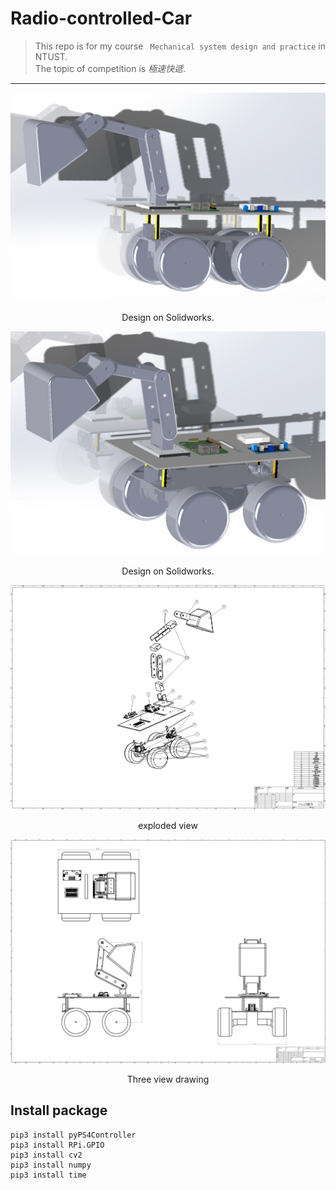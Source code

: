 # Radio-controlled-Car
> This repo is for my course ` Mechanical system design and practice` in NTUST.<br>
> The topic of competition is *極速快遞*.
---
<p align="center">
<img src="img/exterior.jpg" alt="simulation"/>
</p>
<p align="center">Design on Solidworks.</p> 

<p align="center">
<img src="img/exterior1.JPG" alt="simulation"/>
</p>
<p align="center">Design on Solidworks.</p>

<p align="center">
<img src="img/No.35_components.JPG" alt="components"/>
</p>
<p align="center">exploded view</p>

<p align="center">
<img src="img/No.35.jpg" alt="three dims"/>
</p>
<p align="center">Three view drawing</p>

## Install package

```
pip3 install pyPS4Controller
pip3 install RPi.GPIO
pip3 install cv2
pip3 install numpy
pip3 install time
```

